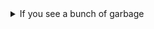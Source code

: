 <!-- See https://github.com/check-spelling/check-spelling/wiki/Configuration-Examples%3A-advice --> <!-- markdownlint-disable MD033 MD041 -->
<details><summary>If you see a bunch of garbage</summary>

If it relates to a ...
<details><summary>well-formed pattern</summary>

See if there's a [pattern](https://github.com/check-spelling/check-spelling/wiki/Configuration-Examples:-patterns) that would match it.

If not, try writing one and adding it to the `patterns.txt` file.

Patterns are Perl 5 Regular Expressions - you can [test](
https://www.regexplanet.com/advanced/perl/) yours before committing to verify it will match your lines.

Note that patterns can't match multiline strings.
</details>
<details><summary>binary-ish string</summary>

Please add a file path to the `excludes.txt` file instead of just accepting the garbage.

File paths are Perl 5 Regular Expressions - you can [test](
https://www.regexplanet.com/advanced/perl/) yours before committing to verify it will match your files.

`^` refers to the file's path from the root of the repository, so `^README\.md$` would exclude [README.md](
../tree/HEAD/README.md) (on whichever branch you're using).
</details>

</details>
